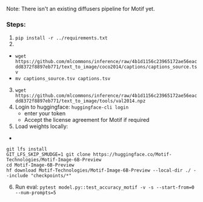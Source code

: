 Note: There isn't an existing diffusers pipeline for Motif yet.

### Steps:

1. `pip install -r ../requirements.txt`
2.
- `wget https://github.com/mlcommons/inference/raw/4b1d1156c23965172ae56eacdd8372f8897eb771/text_to_image/coco2014/captions/captions_source.tsv`
- `mv captions_source.tsv captions.tsv`
3. `wget https://github.com/mlcommons/inference/raw/4b1d1156c23965172ae56eacdd8372f8897eb771/text_to_image/tools/val2014.npz`
4. Login to huggingface: `huggingface-cli login`
    - enter your token
    - Accept the license agreement for Motif if required
5. Load weights locally:
-
```
git lfs install
GIT_LFS_SKIP_SMUDGE=1 git clone https://huggingface.co/Motif-Technologies/Motif-Image-6B-Preview
cd Motif-Image-6B-Preview
hf download Motif-Technologies/Motif-Image-6B-Preview --local-dir ./ --include "checkpoints/*"
```

6. Run eval: `pytest model.py::test_accuracy_motif -v -s --start-from=0 --num-prompts=5`
